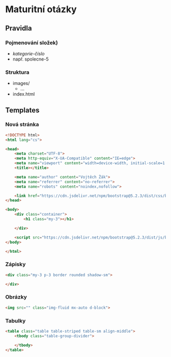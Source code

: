 # Maturitní otázky

## Pravidla

### Pojmenování složek)

- *kategorie*-*číslo*
- např. spolecne-5

### Struktura

- images/
    - ...
- index.html

## Templates

### Nová stránka

```HTML
<!DOCTYPE html>
<html lang="cs">

<head>
    <meta charset="UTF-8">
    <meta http-equiv="X-UA-Compatible" content="IE=edge">
    <meta name="viewport" content="width=device-width, initial-scale=1.0">
    <title></title>

    <meta name="author" content="Vojtěch Žák">
    <meta name="referrer" content="no-referrer">
    <meta name="robots" content="noindex,nofollow">

    <link href="https://cdn.jsdelivr.net/npm/bootstrap@5.2.3/dist/css/bootstrap.min.css" rel="stylesheet" integrity="sha384-rbsA2VBKQhggwzxH7pPCaAqO46MgnOM80zW1RWuH61DGLwZJEdK2Kadq2F9CUG65" crossorigin="anonymous">
</head>

<body>
    <div class="container">
        <h1 class="my-3"></h1>

    </div>

    <script src="https://cdn.jsdelivr.net/npm/bootstrap@5.2.3/dist/js/bootstrap.bundle.min.js" integrity="sha384-kenU1KFdBIe4zVF0s0G1M5b4hcpxyD9F7jL+jjXkk+Q2h455rYXK/7HAuoJl+0I4" crossorigin="anonymous"></script>
</body>

</html>
```

### Zápisky
```HTML
<div class="my-3 p-3 border rounded shadow-sm">

</div>
```

### Obrázky

```HTML
<img src="" class="img-fluid mx-auto d-block">
```

### Tabulky

```HTML
<table class="table table-striped table-sm align-middle">
    <tbody class="table-group-divider">

    </tbody>
</table>
```
